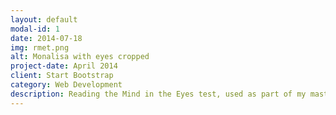 ```yaml
---
layout: default
modal-id: 1
date: 2014-07-18
img: rmet.png
alt: Monalisa with eyes cropped
project-date: April 2014
client: Start Bootstrap
category: Web Development
description: Reading the Mind in the Eyes test, used as part of my master thesis project
---
```

